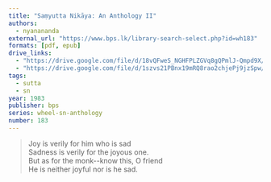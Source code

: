 ```yaml
---
title: "Saṃyutta Nikāya: An Anthology II"
authors:
  - nyanananda
external_url: "https://www.bps.lk/library-search-select.php?id=wh183"
formats: [pdf, epub]
drive_links:
  - "https://drive.google.com/file/d/18vQFweS_NGHFPLZGVq8gQPmlJ-Qmpd9X/view?usp=drivesdk"
  - "https://drive.google.com/file/d/1szvs21PBnx19mRQ8rao2chjePj9jzSpw/view?usp=drivesdk"
tags:
  - sutta
  - sn
year: 1983
publisher: bps
series: wheel-sn-anthology
number: 183
---
```


> Joy is verily for him who is sad  
Sadness is verily for the joyous one.  
But as for the monk--know this, O friend  
He is neither joyful nor is he sad.

